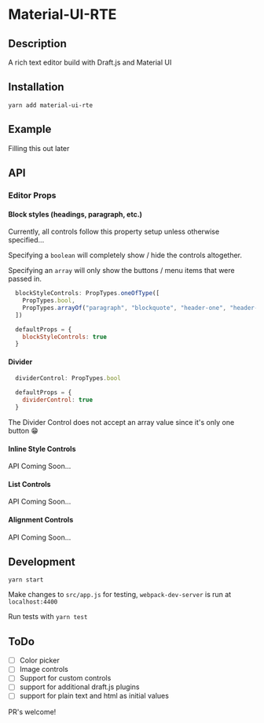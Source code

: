 # Material-UI-RTE

## Description

A rich text editor build with Draft.js and Material UI

## Installation

`yarn add material-ui-rte`

## Example

Filling this out later

## API

### Editor Props

#### Block styles (headings, paragraph, etc.)

Currently, all controls follow this property setup unless otherwise specified...

Specifying a `boolean` will completely show / hide the controls altogether.

Specifying an `array` will only show the buttons / menu items that were passed in.

```js
  blockStyleControls: PropTypes.oneOfType([
    PropTypes.bool,
    PropTypes.arrayOf("paragraph", "blockquote", "header-one", "header-two", "header-three", "header-four", "header-five", "header-six")
  ])

  defaultProps = {
    blockStyleControls: true
  }
```

#### Divider

```js
  dividerControl: PropTypes.bool

  defaultProps = {
    dividerControl: true
  }
```

The Divider Control does not accept an array value since it's only one button :grin:

#### Inline Style Controls

API Coming Soon...

#### List Controls

API Coming Soon...

#### Alignment Controls

API Coming Soon...

## Development

`yarn start`

Make changes to `src/app.js` for testing, `webpack-dev-server` is run at `localhost:4400`

Run tests with `yarn test`

## ToDo

- [ ] Color picker
- [ ] Image controls
- [ ] Support for custom controls
- [ ] support for additional draft.js plugins
- [ ] support for plain text and html as initial values

PR's welcome!